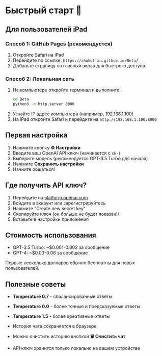 # Быстрый старт 🚀

## Для пользователей iPad

### Способ 1: GitHub Pages (рекомендуется)
1. Откройте Safari на iPad
2. Перейдите по ссылке: `https://zhukoffaa.github.io/Beta/`
3. Добавьте страницу на главный экран для быстрого доступа

### Способ 2: Локальная сеть
1. На компьютере откройте терминал и выполните:
   ```bash
   cd Beta
   python3 -m http.server 8000
   ```
2. Узнайте IP адрес компьютера (например, 192.168.1.100)
3. На iPad откройте Safari и перейдите на `http://192.168.1.100:8000`

## Первая настройка

1. Нажмите кнопку **⚙️ Настройки**
2. Введите ваш OpenAI API ключ (начинается с `sk-`)
3. Выберите модель (рекомендуется GPT-3.5 Turbo для начала)
4. Нажмите **Сохранить настройки**
5. Начните общаться!

## Где получить API ключ?

1. Перейдите на [platform.openai.com](https://platform.openai.com/api-keys)
2. Войдите в аккаунт или зарегистрируйтесь
3. Нажмите "Create new secret key"
4. Скопируйте ключ (он больше не будет показан!)
5. Вставьте в настройки приложения

## Стоимость использования

- GPT-3.5 Turbo: ~$0.001-0.002 за сообщение
- GPT-4: ~$0.03-0.06 за сообщение

Первые несколько долларов обычно бесплатны для новых пользователей.

## Полезные советы

- **Temperature 0.7** - сбалансированные ответы
- **Temperature 0.0** - более точные и предсказуемые ответы
- **Temperature 1.5** - более креативные ответы

- История чата сохраняется в браузере
- Можно очистить историю кнопкой **🗑️ Очистить чат**
- API ключ хранится только локально на вашем устройстве
